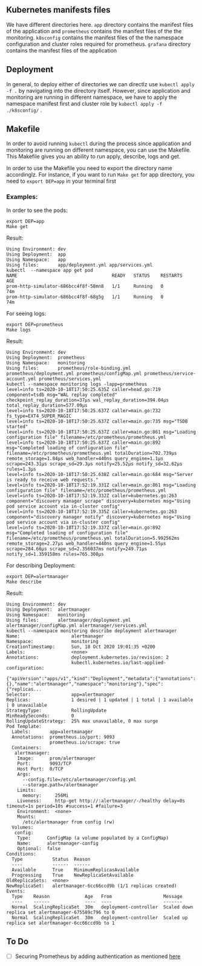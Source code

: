 ## Kubernetes manifests files

We have different directories here. `app`  directory contains the manifest files of the application and `prometheus` contains the manifest files of the the monitoring. `k8sconfig` contains the manifest files of the the namespace configuration and cluster roles required for prometheus.  `grafana` directory contains the manifest files of the application

## Deployment

In general, to deploy either of directories we can directlz use `kubectl apply -f .` by navigating into the directory itself. However, since application and monitoring are running in different namespace, we have to apply the namespace manifest first and cluster role by `kubectl apply -f ./k8sconfig/` .

## Makefile

In order to avoid running `kubectl` during the process since application and monitoring are running on different namespace, you can use the Makefile. This Makefile gives you an ability to run apply, describe, logs and get.

In order to use the Makefile you need to export the directory name accordinglz. For instance, if you want to run `Make get` for app directory, you need to `export DEP=app` in your terminal first

### Examples:

In order to see the pods:

```
export DEP=app
Make get
```
Result:
```
Using Environment: dev
Using Deployment:  app
Using Namespace:   app
Using files:       app/deployment.yml app/services.yml
kubectl  --namespace app get pod
NAME                                   READY   STATUS    RESTARTS   AGE
prom-http-simulator-686bcc4f8f-58mn8   1/1     Running   0          74m
prom-http-simulator-686bcc4f8f-68g5g   1/1     Running   0          74m
```

For seeing logs:

```
export DEP=prometheus
Make logs
```

Result:

```
Using Environment: dev
Using Deployment:  prometheus
Using Namespace:   monitoring
Using files:       prometheus/role-binding.yml prometheus/deployment.yml prometheus/configMap.yml prometheus/service-account.yml prometheus/services.yml
kubectl --namespace monitoring logs -lapp=prometheus
level=info ts=2020-10-18T17:50:25.635Z caller=head.go:719 component=tsdb msg="WAL replay completed" checkpoint_replay_duration=37µs wal_replay_duration=394.04µs total_replay_duration=577.09µs
level=info ts=2020-10-18T17:50:25.637Z caller=main.go:732 fs_type=EXT4_SUPER_MAGIC
level=info ts=2020-10-18T17:50:25.637Z caller=main.go:735 msg="TSDB started"
level=info ts=2020-10-18T17:50:25.637Z caller=main.go:861 msg="Loading configuration file" filename=/etc/prometheus/prometheus.yml
level=info ts=2020-10-18T17:50:25.637Z caller=main.go:892 msg="Completed loading of configuration file" filename=/etc/prometheus/prometheus.yml totalDuration=702.739µs remote_storage=1.84µs web_handler=440ns query_engine=1.1µs scrape=243.31µs scrape_sd=29.3µs notify=25.52µs notify_sd=32.62µs rules=1.3µs
level=info ts=2020-10-18T17:50:25.638Z caller=main.go:684 msg="Server is ready to receive web requests."
level=info ts=2020-10-18T17:52:19.331Z caller=main.go:861 msg="Loading configuration file" filename=/etc/prometheus/prometheus.yml
level=info ts=2020-10-18T17:52:19.332Z caller=kubernetes.go:263 component="discovery manager scrape" discovery=kubernetes msg="Using pod service account via in-cluster config"
level=info ts=2020-10-18T17:52:19.335Z caller=kubernetes.go:263 component="discovery manager notify" discovery=kubernetes msg="Using pod service account via in-cluster config"
level=info ts=2020-10-18T17:52:19.337Z caller=main.go:892 msg="Completed loading of configuration file" filename=/etc/prometheus/prometheus.yml totalDuration=5.992562ms remote_storage=2.27µs web_handler=440ns query_engine=1.55µs scrape=284.66µs scrape_sd=2.356037ms notify=249.71µs notify_sd=1.359158ms rules=765.308µs
```

For describing Deployment:

```
export DEP=alertmanager
Make describe
```
Result:

```
Using Environment: dev
Using Deployment:  alertmanager
Using Namespace:   monitoring
Using files:       alertmanager/deployment.yml alertmanager/configMap.yml alertmanager/services.yml
kubectl --namespace monitoring describe deployment alertmanager
Name:                   alertmanager
Namespace:              monitoring
CreationTimestamp:      Sun, 18 Oct 2020 19:01:35 +0200
Labels:                 <none>
Annotations:            deployment.kubernetes.io/revision: 2
                        kubectl.kubernetes.io/last-applied-configuration:
                          {"apiVersion":"apps/v1","kind":"Deployment","metadata":{"annotations":{},"name":"alertmanager","namespace":"monitoring"},"spec":{"replicas...
Selector:               app=alertmanager
Replicas:               1 desired | 1 updated | 1 total | 1 available | 0 unavailable
StrategyType:           RollingUpdate
MinReadySeconds:        0
RollingUpdateStrategy:  25% max unavailable, 0 max surge
Pod Template:
  Labels:       app=alertmanager
  Annotations:  prometheus.io/port: 9093
                prometheus.io/scrape: true
  Containers:
   alertmanager:
    Image:      prom/alertmanager
    Port:       9093/TCP
    Host Port:  0/TCP
    Args:
      --config.file=/etc/alertmanager/config.yml
      --storage.path=/alertmanager
    Limits:
      memory:     256Mi
    Liveness:     http-get http://:alertmanager/-/healthy delay=0s timeout=1s period=10s #success=1 #failure=3
    Environment:  <none>
    Mounts:
      /etc/alertmanager from config (rw)
  Volumes:
   config:
    Type:      ConfigMap (a volume populated by a ConfigMap)
    Name:      alertmanager-config
    Optional:  false
Conditions:
  Type           Status  Reason
  ----           ------  ------
  Available      True    MinimumReplicasAvailable
  Progressing    True    NewReplicaSetAvailable
OldReplicaSets:  <none>
NewReplicaSet:   alertmanager-6cc66ccd9b (1/1 replicas created)
Events:
  Type    Reason             Age   From                   Message
  ----    ------             ----  ----                   -------
  Normal  ScalingReplicaSet  30m   deployment-controller  Scaled down replica set alertmanager-675589c796 to 0
  Normal  ScalingReplicaSet  30m   deployment-controller  Scaled up replica set alertmanager-6cc66ccd9b to 1
```

## To Do
- [ ] Securing Prometheus by adding authentication as mentioned [here](https://prometheus.io/docs/guides/basic-auth/)